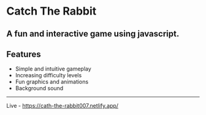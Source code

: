 # Catch The Rabbit

A fun and interactive game using javascript.
---

## Features

* Simple and intuitive gameplay
* Increasing difficulty levels
* Fun graphics and animations
* Background sound
---

Live - https://cath-the-rabbit007.netlify.app/
